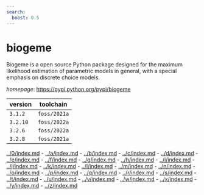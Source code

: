 ```yaml
---
search:
  boost: 0.5
---
```

# biogeme

Biogeme is a open source Python package designed for the maximum likelihood estimation of parametric models in general, with a special emphasis on discrete choice models.

*homepage*: <https://pypi.python.org/pypi/biogeme>

version | toolchain
--------|----------
``3.1.2`` | ``foss/2021a``
``3.2.10`` | ``foss/2022a``
``3.2.6`` | ``foss/2022a``
``3.2.8`` | ``foss/2021a``

[../0/index.md](0) - [../a/index.md](a) - [../b/index.md](b) - [../c/index.md](c) - [../d/index.md](d) - [../e/index.md](e) - [../f/index.md](f) - [../g/index.md](g) - [../h/index.md](h) - [../i/index.md](i) - [../j/index.md](j) - [../k/index.md](k) - [../l/index.md](l) - [../m/index.md](m) - [../n/index.md](n) - [../o/index.md](o) - [../p/index.md](p) - [../q/index.md](q) - [../r/index.md](r) - [../s/index.md](s) - [../t/index.md](t) - [../u/index.md](u) - [../v/index.md](v) - [../w/index.md](w) - [../x/index.md](x) - [../y/index.md](y) - [../z/index.md](z)

